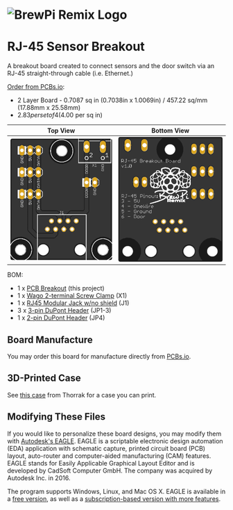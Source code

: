 # ![BrewPi Remix Logo](https://raw.githubusercontent.com/lbussy/brewpi-www-rmx/master/images/brewpi_logo.png)

# RJ-45 Sensor Breakout

A breakout board created to connect sensors and the door switch via an RJ-45 straight-through cable (i.e. Ethernet.)

[Order from PCBs.io](https://PCBs.io/share/8ngBx):

- 2 Layer Board - 0.7087 sq in (0.7038in x 1.0069in) / 457.22 sq/mm (17.88mm x 25.58mm)
- $2.83 per set of 4 ($4.00 per sq in)

| Top View          | Bottom View          |
| ----------------- |:--------------------:|
| ![Board Top][top] | ![Board Bottom][bot] |

[top]: Top.png "Board Top"
[bot]: Bottom.png "Board Bottom"

BOM:

- 1 x [PCB Breakout](https://PCBs.io/share/8ngBx) (this project)
- 1 x [Wago 2-terminal Screw Clamp](https://www.aliexpress.com/item/32700056337.html) (X1)
- 1 x [RJ45 Modular Jack w/no shield](https://www.aliexpress.com/item/32736146888.html) (J1)
- 3 x [3-pin DuPont Header](https://www.aliexpress.com/item/32670112443.html?spm=a2g0o.productlist.0.0.b4045bcffb2Q4C&algo_pvid=e9508115-148b-4d72-a7a3-4e45d189d5c7&algo_expid=e9508115-148b-4d72-a7a3-4e45d189d5c7-12&btsid=35f3875d-d1f0-4b92-9a59-406a3faaa4ef&ws_ab_test=searchweb0_0,searchweb201602_1,searchweb201603_52) (JP1-3)
- 1 x [2-pin DuPont Header](https://www.aliexpress.com/item/32670112443.html?spm=a2g0o.productlist.0.0.b4045bcffb2Q4C&algo_pvid=e9508115-148b-4d72-a7a3-4e45d189d5c7&algo_expid=e9508115-148b-4d72-a7a3-4e45d189d5c7-12&btsid=35f3875d-d1f0-4b92-9a59-406a3faaa4ef&ws_ab_test=searchweb0_0,searchweb201602_1,searchweb201603_52) (JP4)

## Board Manufacture

You may order this board for manufacture directly from [PCBs.io](https://PCBs.io/share/rJPlG).

## 3D-Printed Case

See [this case](https://www.thingiverse.com/thing:2954861) from Thorrak for a case you can print.

## Modifying These Files

If you would like to personalize these board designs, you may modify them with [Autodesk's EAGLE](https://www.autodesk.com/products/eagle/overview). EAGLE is a scriptable electronic design automation (EDA) application with schematic capture, printed circuit board (PCB) layout, auto-router and computer-aided manufacturing (CAM) features. EAGLE stands for Easily Applicable Graphical Layout Editor and is developed by CadSoft Computer GmbH. The company was acquired by Autodesk Inc. in 2016.  

The program supports Windows, Linux, and Mac OS X.  EAGLE is available in a [free version](https://www.autodesk.com/products/eagle/free-download), as well as a [subscription-based version with more features](https://www.autodesk.com/products/eagle/compare).
